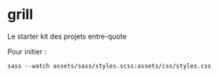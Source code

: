 grill
=====

Le starter kit des projets entre-quote

Pour initier : 

`sass --watch assets/sass/styles.scss:assets/css/styles.css`
